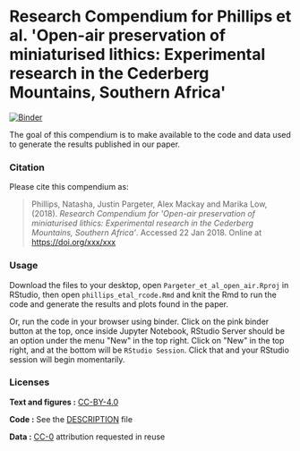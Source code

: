 

Research Compendium for Phillips et al. 'Open-air preservation of miniaturised lithics: Experimental research in the Cederberg Mountains, Southern Africa'
======================

[![Binder](http://mybinder.org/badge.svg)](http://mybinder.org/v2/gh/mrpargeter/phillips_et_al_preservation/master)

The goal of this compendium is to make available to the code and data used to generate the results published in our paper. 

### Citation

Please cite this compendium as:

>  Phillips, Natasha, Justin Pargeter, Alex Mackay and Marika Low, (2018). *Research Compendium for 'Open-air preservation of miniaturised lithics: Experimental research in the Cederberg Mountains, Southern Africa'*. Accessed 22 Jan 2018. Online at <https://doi.org/xxx/xxx>

### Usage

Download the files to your desktop, open `Pargeter_et_al_open_air.Rproj` in RStudio, then open `phillips_etal_rcode.Rmd` and knit the Rmd to run the code and generate the results and plots found in the paper. 

Or, run the code in your browser using binder. Click on the pink binder button at the top, once inside Jupyter Notebook, RStudio Server should be an option under the menu "New" in the top right. Click on "New" in the top right, and at the bottom will be `RStudio Session`. Click that and your RStudio session will begin momentarily.

### Licenses

**Text and figures :** [CC-BY-4.0](http://creativecommons.org/licenses/by/4.0/)

**Code :** See the [DESCRIPTION](DESCRIPTION) file

**Data :** [CC-0](http://creativecommons.org/publicdomain/zero/1.0/) attribution requested in reuse

